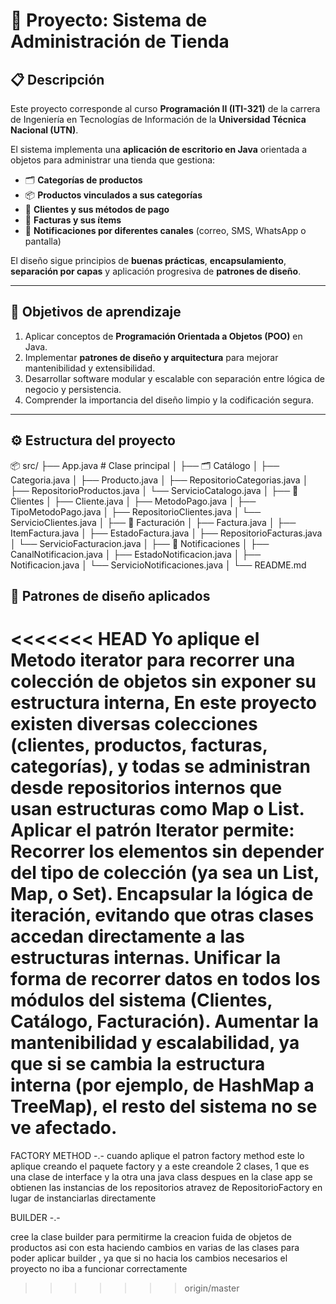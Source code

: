 # 🏪 Proyecto: Sistema de Administración de Tienda

## 📋 Descripción

Este proyecto corresponde al curso **Programación II (ITI-321)** de la carrera de Ingeniería en Tecnologías de Información de la **Universidad Técnica Nacional (UTN)**.

El sistema implementa una **aplicación de escritorio en Java** orientada a objetos para administrar una tienda que gestiona:
- 🗂️ **Categorías de productos**
- 📦 **Productos vinculados a sus categorías**
- 👤 **Clientes y sus métodos de pago**
- 🧾 **Facturas y sus ítems**
- 📢 **Notificaciones por diferentes canales** (correo, SMS, WhatsApp o pantalla)

El diseño sigue principios de **buenas prácticas**, **encapsulamiento**, **separación por capas** y aplicación progresiva de **patrones de diseño**.

---

## 🧠 Objetivos de aprendizaje

1. Aplicar conceptos de **Programación Orientada a Objetos (POO)** en Java.
2. Implementar **patrones de diseño y arquitectura** para mejorar mantenibilidad y extensibilidad.
3. Desarrollar software modular y escalable con separación entre lógica de negocio y persistencia.
4. Comprender la importancia del diseño limpio y la codificación segura.

---

## ⚙️ Estructura del proyecto
📦 src/
├── App.java # Clase principal
│
├── 🗂️ Catálogo
│ ├── Categoria.java
│ ├── Producto.java
│ ├── RepositorioCategorias.java
│ ├── RepositorioProductos.java
│ └── ServicioCatalogo.java
│
├── 👤 Clientes
│ ├── Cliente.java
│ ├── MetodoPago.java
│ ├── TipoMetodoPago.java
│ ├── RepositorioClientes.java
│ └── ServicioClientes.java
│
├── 🧾 Facturación
│ ├── Factura.java
│ ├── ItemFactura.java
│ ├── EstadoFactura.java
│ ├── RepositorioFacturas.java
│ └── ServicioFacturacion.java
│
├── 📢 Notificaciones
│ ├── CanalNotificacion.java
│ ├── EstadoNotificacion.java
│ ├── Notificacion.java
│ └── ServicioNotificaciones.java
│
└── README.md

## 🧩 Patrones de diseño aplicados
<<<<<<< HEAD
Yo aplique el Metodo iterator para recorrer una colección de objetos sin exponer su estructura interna,
En este proyecto existen diversas colecciones (clientes, productos, facturas, categorías), y todas se administran desde repositorios internos que usan estructuras como Map o List.
Aplicar el patrón Iterator permite:
Recorrer los elementos sin depender del tipo de colección (ya sea un List, Map, o Set).
Encapsular la lógica de iteración, evitando que otras clases accedan directamente a las estructuras internas.
Unificar la forma de recorrer datos en todos los módulos del sistema (Clientes, Catálogo, Facturación).
Aumentar la mantenibilidad y escalabilidad, ya que si se cambia la estructura interna (por ejemplo, de HashMap a TreeMap), el resto del sistema no se ve afectado.
=======


FACTORY METHOD -.-
 cuando aplique el patron factory method este lo aplique  creando el paquete factory y a este creandole 2 clases, 1 que es una clase de interface y la otra una java class 
despues en la clase app se obtienen las instancias de los repositorios atravez de RepositorioFactory en lugar de instanciarlas directamente

BUILDER -.-

cree la clase builder para permitirme la creacion fuida de objetos de productos 
asi con esta haciendo cambios en varias de las clases para poder aplicar builder , ya que si no hacia los cambios necesarios el proyecto no iba a funcionar correctamente 


>>>>>>> origin/master
